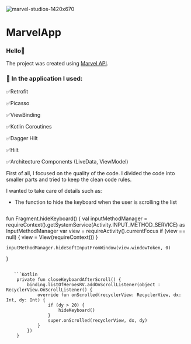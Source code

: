 
![marvel-studios-1420x670](https://user-images.githubusercontent.com/75734211/119407049-f5a8a380-bce3-11eb-9400-dada8041d744.jpg)


# MarvelApp

### Hello👋
The project was created using [Marvel API](https://developer.marvel.com/). 

### :hammer: In the application I used:

:white_check_mark:Retrofit

:white_check_mark:Picasso

:white_check_mark:ViewBinding

:white_check_mark:Kotlin Coroutines

:white_check_mark:Dagger Hilt

:white_check_mark:Hilt

:white_check_mark:Architecture Components (LiveData, ViewModel)


First of all, I focused on the quality of the code. I divided the code into smaller parts and tried to keep the clean code rules.

I wanted to take care of details such as:

* The function to hide the keyboard when the user is scrolling the list

   ```Kotlin
fun Fragment.hideKeyboard() {
    val inputMethodManager =
        requireContext().getSystemService(Activity.INPUT_METHOD_SERVICE) as InputMethodManager
    var view = requireActivity().currentFocus
    if (view == null) {
        view = View(requireContext())
    }

    inputMethodManager.hideSoftInputFromWindow(view.windowToken, 0)
}
```

   ```Kotlin
    private fun closeKeyboardAfterScroll() {
        binding.listOfHeroesRV.addOnScrollListener(object : RecyclerView.OnScrollListener() {
            override fun onScrolled(recyclerView: RecyclerView, dx: Int, dy: Int) {
                if (dy > 20) {
                    hideKeyboard()
                }
                super.onScrolled(recyclerView, dx, dy)
            }
        })
    }
```


